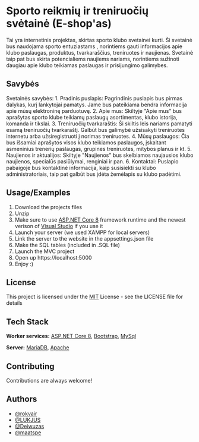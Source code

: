 
# Sporto reikmių ir treniruočių svėtainė (E-shop'as)

Tai yra internetinis projektas, skirtas sporto klubo svetainei kurti. Ši svetainė bus naudojama sporto entuziastams , norintiems gauti informacijos apie klubo paslaugas, produktus, tvarkaraščius, treniruotes ir naujienas. Svetainė taip pat bus skirta potencialiems naujiems nariams, norintiems sužinoti daugiau apie klubo teikiamas paslaugas ir prisijungimo galimybes.

## Savybės
Svetainės savybės:
    1.	Pradinis puslapis:
 Pagrindinis puslapis bus pirmas dalykas, kurį lankytojai pamatys. Jame bus pateikiama bendra informacija apie mūsų elektroninę parduotuvę. 
    2.	Apie mus:
 Skiltyje "Apie mus" bus aprašytas sporto klube teikiamų paslaugų asortimentas, klubo istorija, komanda ir tikslai.
    3.	Treniruočių tvarkaraštis:
Ši skiltis leis nariams pamatyti esamą treniruočių tvarkaraštį. Galbūt bus galimybė užsisakyti treniruotes internetu arba užsiregistruoti į norimas treniruotes.
    4.	Mūsų paslaugos:
Čia bus išsamiai aprašytos visos klubo teikiamos paslaugos, įskaitant asmeninius trenerių paslaugas, grupines treniruotes, mitybos planus ir kt.
    5.	Naujienos ir aktualijos:
Skiltyje "Naujienos" bus skelbiamos naujausios klubo naujienos, specialūs pasiūlymai, renginiai ir pan.
    6.	Kontaktai:
Puslapio pabaigoje bus kontaktinė informacija, kaip susisiekti su klubo administratoriais, taip pat galbūt bus įdėta žemėlapis su klubo padėtimi.


## Usage/Examples

1. Download the projects files
2. Unzip
3. Make sure to use [ASP.NET Core 8](https://dotnet.microsoft.com/en-us/) framework runtime and the newest verison of [Visual Studio](https://visualstudio.microsoft.com/vs/) if you use it
4. Launch your server (we used XAMPP for local servers)
5. Link the server to the website in the appsettings.json file
6. Make the SQL tables (included in .SQL file)
7. Launch the MVC project
8. Open up https://localhost:5000
9. Enjoy :)
## License

This project is licensed under the [MIT](https://choosealicense.com/licenses/mit/) License - see the LICENSE file for details


## Tech Stack

**Worker services:** [ASP.NET Core 8](https://dotnet.microsoft.com/en-us/),
 [Bootstrap](https://getbootstrap.com), [MySql](https://www.mysql.com) 

**Server:** [MariaDB](https://mariadb.org), [Apache](https://httpd.apache.org)


## Contributing

Contributions are always welcome!



## Authors

- [@rokvair](https://github.com/rokvair)
- [@LUKJUS](https://github.com/LUKJUS)
- [@Deiwuzas](https://github.com/Deiwuzas)
- [@maatspe](https://github.com/maatspe)
